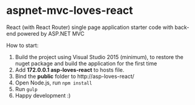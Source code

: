 # aspnet-mvc-loves-react
React (with React Router) single page application starter code with back-end powered by ASP.NET MVC

How to start:
1. Build the project using Visual Studio 2015 (minimum), to restore the nuget package and build the application for the first time
2. Add **172.0.0.1 asp-loves-react** to hosts file.
3. Bind the **public** folder to http://asp-loves-react/
4. Open Node.js, run `npm install`
5. Run `gulp`
6. Happy development :)
